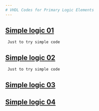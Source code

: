 ```yaml
---
# VHDL Codes for Primary Logic Elements
---
```


## [Simple logic 01](https://github.com/NirmalKBandara/VHDL-labs-01/tree/main/Lab_01)
``` Just to try simple code```
## [Simple logic 02](https://github.com/NirmalKBandara/VHDL-labs-01/tree/main/Lab02)
``` Just to try simple code```
## [Simple logic 03](https://github.com/NirmalKBandara/VHDL-labs-01/tree/main/Lab_01)
## [Simple logic 04](https://github.com/NirmalKBandara/VHDL-labs-01/tree/main/Lab_01)
